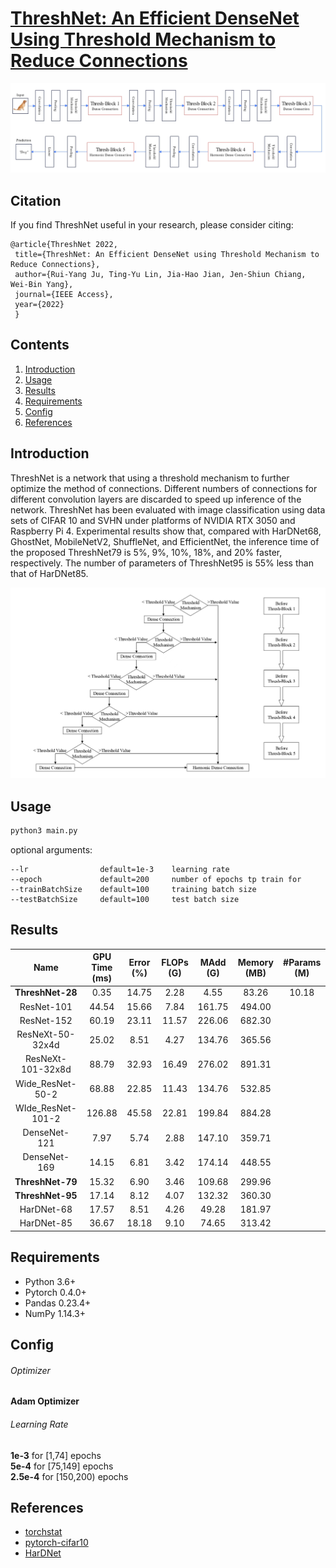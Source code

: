 # [ThreshNet: An Efficient DenseNet Using Threshold Mechanism to Reduce Connections](https://arxiv.org/abs/2201.03013)
<p align="center">
  <img src="Img/threshnet.jpg" width="640" title="threshnet">
</p>

## Citation
If you find ThreshNet useful in your research, please consider citing:

	@article{ThreshNet 2022,
	 title={ThreshNet: An Efficient DenseNet using Threshold Mechanism to Reduce Connections},
	 author={Rui-Yang Ju, Ting-Yu Lin, Jia-Hao Jian, Jen-Shiun Chiang, Wei-Bin Yang},
	 journal={IEEE Access},
	 year={2022}
	 }
	 
## Contents
1. [Introduction](#introduction)
2. [Usage](#Usage)
2. [Results](#Results)
3. [Requirements](#Requirements)
4. [Config](#Config)
5. [References](#References)

## Introduction
ThreshNet is a network that using a threshold mechanism to further optimize the method of connections. Different numbers of connections for different convolution layers are discarded to speed up inference of the network. ThreshNet has been evaluated with image classification using data sets of CIFAR 10 and SVHN under platforms of NVIDIA RTX 3050 and Raspberry Pi 4. Experimental results show that, compared with HarDNet68, GhostNet, MobileNetV2, ShuffleNet, and EfficientNet, the inference time of the proposed ThreshNet79 is 5%, 9%, 10%, 18%, and 20% faster, respectively. The number of parameters of ThreshNet95 is 55% less than that of HarDNet85.

 <img src="Img/threshold-mechanism.jpg" width="640" title="threshold-mechanism">

## Usage
```bash
python3 main.py
```
optional arguments:

    --lr                default=1e-3    learning rate
    --epoch             default=200     number of epochs tp train for
    --trainBatchSize    default=100     training batch size
    --testBatchSize     default=100     test batch size

## Results
| Name | GPU Time (ms) | Error (%) | FLOPs (G) | MAdd (G) | Memory (MB) | #Params (M) |
| :---: | :---: | :---: | :---: | :---: | :---: | :---: |
| **ThreshNet-28** | 0.35 | 14.75 | 2.28 | 4.55 | 83.26 | 10.18 |
| ResNet-101  | 44.54  | 15.66 | 7.84 | 161.75 | 494.00 |
| ResNet-152  | 60.19  | 23.11 | 11.57 | 226.06 | 682.30 |
| ResNeXt-50-32x4d  | 25.02  | 8.51 | 4.27 | 134.76 | 365.56 |
| ResNeXt-101-32x8d  | 88.79  | 32.93 | 16.49 | 276.02 | 891.31 |
| Wide_ResNet-50-2  | 68.88  | 22.85 | 11.43 | 134.76 | 532.85 |
| WIde_ResNet-101-2  | 126.88  | 45.58 | 22.81 | 199.84 | 884.28 |
| DenseNet-121  | 7.97  | 5.74 | 2.88 | 147.10 | 359.71 |
| DenseNet-169  | 14.15  | 6.81 | 3.42| 174.14  | 448.55 |
| **ThreshNet-79** | 15.32  | 6.90 | 3.46 | 109.68  | 299.96 |
| **ThreshNet-95** | 17.14  | 8.12  | 4.07 | 132.32  | 360.30 | 
| HarDNet-68  | 17.57  | 8.51 | 4.26 | 49.28 | 181.97 |
| HarDNet-85  | 36.67  | 18.18 | 9.10 | 74.65  | 313.42 |

## Requirements
* Python 3.6+
* Pytorch 0.4.0+
* Pandas 0.23.4+
* NumPy 1.14.3+

## Config
###### Optimizer 
__Adam Optimizer__
###### Learning Rate
__1e-3__ for [1,74] epochs <br>
__5e-4__ for [75,149] epochs <br>
__2.5e-4__ for [150,200) epochs <br>


## References
* [torchstat](https://github.com/Swall0w/torchstat)
* [pytorch-cifar10](https://github.com/soapisnotfat/pytorch-cifar10)
* [HarDNet](https://github.com/PingoLH/Pytorch-HarDNet)
